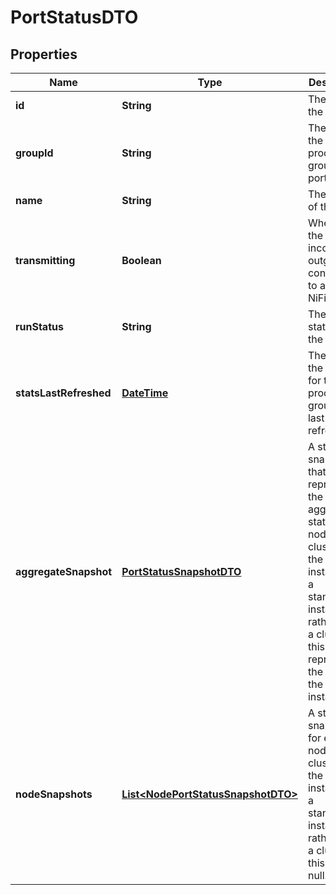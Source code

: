 
# PortStatusDTO

## Properties
Name | Type | Description | Notes
------------ | ------------- | ------------- | -------------
**id** | **String** | The id of the port. |  [optional]
**groupId** | **String** | The id of the parent process group of the port. |  [optional]
**name** | **String** | The name of the port. |  [optional]
**transmitting** | **Boolean** | Whether the port has incoming or outgoing connections to a remote NiFi. |  [optional]
**runStatus** | **String** | The run status of the port. |  [optional]
**statsLastRefreshed** | [**DateTime**](DateTime.md) | The time the status for the process group was last refreshed. |  [optional]
**aggregateSnapshot** | [**PortStatusSnapshotDTO**](PortStatusSnapshotDTO.md) | A status snapshot that represents the aggregate stats of all nodes in the cluster. If the NiFi instance is a standalone instance, rather than a cluster, this represents the stats of the single instance. |  [optional]
**nodeSnapshots** | [**List&lt;NodePortStatusSnapshotDTO&gt;**](NodePortStatusSnapshotDTO.md) | A status snapshot for each node in the cluster. If the NiFi instance is a standalone instance, rather than a cluster, this may be null. |  [optional]



